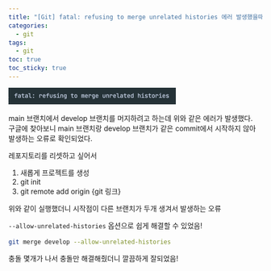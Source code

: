 ```yaml
---
title: "[Git] fatal: refusing to merge unrelated histories 에러 발생했을때"
categories:
  - git
tags:
  - git
toc: true
toc_sticky: true
---
```


![img.png](img.png)

main 브랜치에서 develop 브랜치를 머지하려고 하는데 위와 같은 에러가 발생했다.   
구글에 찾아보니 main 브랜치랑 develop 브랜치가 같은 commit에서 시작하지 않아 발생하는 오류로 확인되었다.   

레포지토리를 리셋하고 싶어서   
1. 새롭게 프로젝트를 생성
2. git init
3. git remote add origin {git 링크}

위와 같이 실행했더니 시작점이 다른 브랜치가 두개 생겨서 발생하는 오류   

`--allow-unrelated-histories` 옵션으로 쉽게 해결할 수 있었음!

```bash
git merge develop --allow-unrelated-histories
```

충돌 몇개가 나서 충돌만 해결해줬더니 깔끔하게 잘되었음!
